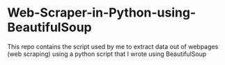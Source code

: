 # Web-Scraper-in-Python-using-BeautifulSoup
This repo contains the script used by me to extract data out of webpages (web scraping) using a python script that I wrote using BeautifulSoup



